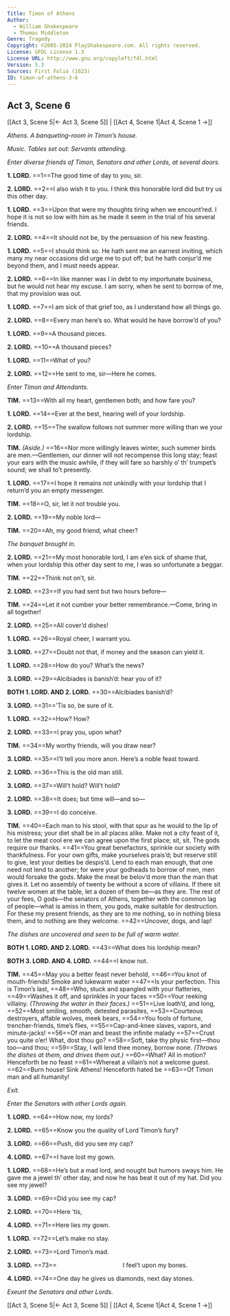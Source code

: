 ```yaml
---
Title: Timon of Athens
Author: 
  - William Shakespeare
  - Thomas Middleton
Genre: Tragedy
Copyright: ©2005-2024 PlayShakespeare.com. All rights reserved.
License: GFDL License 1.3
License URL: http://www.gnu.org/copyleft/fdl.html
Version: 5.3
Sources: First Folio (1623)
ID: timon-of-athens-3-6
---
```


## Act 3, Scene 6
[[Act 3, Scene 5|← Act 3, Scene 5]] | [[Act 4, Scene 1|Act 4, Scene 1 →]]

*Athens. A banqueting-room in Timon’s house.*

*Music. Tables set out: Servants attending.*

*Enter diverse friends of Timon, Senators and other Lords, at several doors.*

**1. LORD.**
==1==The good time of day to you, sir.

**2. LORD.**
==2==I also wish it to you. I think this honorable lord did but try us this other day.

**1. LORD.**
==3==Upon that were my thoughts tiring when we encount’red. I hope it is not so low with him as he made it seem in the trial of his several friends.

**2. LORD.**
==4==It should not be, by the persuasion of his new feasting.

**1. LORD.**
==5==I should think so. He hath sent me an earnest inviting, which many my near occasions did urge me to put off; but he hath conjur’d me beyond them, and I must needs appear.

**2. LORD.**
==6==In like manner was I in debt to my importunate business, but he would not hear my excuse. I am sorry, when he sent to borrow of me, that my provision was out.

**1. LORD.**
==7==I am sick of that grief too, as I understand how all things go.

**2. LORD.**
==8==Every man here’s so. What would he have borrow’d of you?

**1. LORD.**
==9==A thousand pieces.

**2. LORD.**
==10==A thousand pieces?

**1. LORD.**
==11==What of you?

**2. LORD.**
==12==He sent to me, sir—Here he comes.

*Enter Timon and Attendants.*

**TIM.**
==13==With all my heart, gentlemen both; and how fare you?

**1. LORD.**
==14==Ever at the best, hearing well of your lordship.

**2. LORD.**
==15==The swallow follows not summer more willing than we your lordship.

**TIM.**
*(Aside.)*
==16==Nor more willingly leaves winter, such summer birds are men.—Gentlemen, our dinner will not recompense this long stay; feast your ears with the music awhile, if they will fare so harshly o’ th’ trumpet’s sound; we shall to’t presently.

**1. LORD.**
==17==I hope it remains not unkindly with your lordship that I return’d you an empty messenger.

**TIM.**
==18==O, sir, let it not trouble you.

**2. LORD.**
==19==My noble lord⁠—

**TIM.**
==20==Ah, my good friend, what cheer?

*The banquet brought in.*

**2. LORD.**
==21==My most honorable lord, I am e’en sick of shame that, when your lordship this other day sent to me, I was so unfortunate a beggar.

**TIM.**
==22==Think not on’t, sir.

**2. LORD.**
==23==If you had sent but two hours before⁠—

**TIM.**
==24==Let it not cumber your better remembrance.—Come, bring in all together!

**2. LORD.**
==25==All cover’d dishes!

**1. LORD.**
==26==Royal cheer, I warrant you.

**3. LORD.**
==27==Doubt not that, if money and the season can yield it.

**1. LORD.**
==28==How do you? What’s the news?

**3. LORD.**
==29==Alcibiades is banish’d: hear you of it?

**BOTH 1. LORD. AND 2. LORD.**
==30==Alcibiades banish’d?

**3. LORD.**
==31==’Tis so, be sure of it.

**1. LORD.**
==32==How? How?

**2. LORD.**
==33==I pray you, upon what?

**TIM.**
==34==My worthy friends, will you draw near?

**3. LORD.**
==35==I’ll tell you more anon. Here’s a noble feast toward.

**2. LORD.**
==36==This is the old man still.

**3. LORD.**
==37==Will’t hold? Will’t hold?

**2. LORD.**
==38==It does; but time will—and so⁠—

**3. LORD.**
==39==I do conceive.

**TIM.**
==40==Each man to his stool, with that spur as he would to the lip of his mistress; your diet shall be in all places alike. Make not a city feast of it, to let the meat cool ere we can agree upon the first place; sit, sit. The gods require our thanks.
==41==You great benefactors, sprinkle our society with thankfulness. For your own gifts, make yourselves prais’d; but reserve still to give, lest your deities be despis’d. Lend to each man enough, that one need not lend to another; for were your godheads to borrow of men, men would forsake the gods. Make the meat be belov’d more than the man that gives it. Let no assembly of twenty be without a score of villains. If there sit twelve women at the table, let a dozen of them be—as they are. The rest of your fees, O gods—the senators of Athens, together with the common lag of people—what is amiss in them, you gods, make suitable for destruction. For these my present friends, as they are to me nothing, so in nothing bless them, and to nothing are they welcome.
==42==Uncover, dogs, and lap!

*The dishes are uncovered and seen to be full of warm water.*

**BOTH 1. LORD. AND 2. LORD.**
==43==What does his lordship mean?

**BOTH 3. LORD. AND 4. LORD.**
==44==I know not.

**TIM.**
==45==May you a better feast never behold,
==46==You knot of mouth-friends! Smoke and lukewarm water
==47==Is your perfection. This is Timon’s last,
==48==Who, stuck and spangled with your flatteries,
==49==Washes it off, and sprinkles in your faces
==50==Your reeking villainy.
*(Throwing the water in their faces.)*
==51==Live loath’d, and long,
==52==Most smiling, smooth, detested parasites,
==53==Courteous destroyers, affable wolves, meek bears,
==54==You fools of fortune, trencher-friends, time’s flies,
==55==Cap-and-knee slaves, vapors, and minute-jacks!
==56==Of man and beast the infinite malady
==57==Crust you quite o’er! What, dost thou go?
==58==Soft, take thy physic first—thou too—and thou;
==59==Stay, I will lend thee money, borrow none.
*(Throws the dishes at them, and drives them out.)*
==60==What? All in motion? Henceforth be no feast
==61==Whereat a villain’s not a welcome guest.
==62==Burn house! Sink Athens! Henceforth hated be
==63==Of Timon man and all humanity!

*Exit.*

*Enter the Senators with other Lords again.*

**1. LORD.**
==64==How now, my lords?

**2. LORD.**
==65==Know you the quality of Lord Timon’s fury?

**3. LORD.**
==66==Push, did you see my cap?

**4. LORD.**
==67==I have lost my gown.

**1. LORD.**
==68==He’s but a mad lord, and nought but humors sways him. He gave me a jewel th’ other day, and now he has beat it out of my hat. Did you see my jewel?

**3. LORD.**
==69==Did you see my cap?

**2. LORD.**
==70==Here ’tis,

**4. LORD.**
==71==Here lies my gown.

**1. LORD.**
==72==Let’s make no stay.

**2. LORD.**
==73==Lord Timon’s mad.

**3. LORD.**
==73==           I feel’t upon my bones.

**4. LORD.**
==74==One day he gives us diamonds, next day stones.

*Exeunt the Senators and other Lords.*

[[Act 3, Scene 5|← Act 3, Scene 5]] | [[Act 4, Scene 1|Act 4, Scene 1 →]]